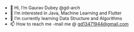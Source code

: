 - 👋 Hi, I’m Gaurav Dubey @gd-arch
- 👀 I’m interested in Java, Machine Learning and Flutter  
- 🌱 I’m currently learning Data Structure and Algorithms
- 📫 How to reach me -mail me @ gd13471944@gmail.com

<!---
gd-arch/gd-arch is a ✨ special ✨ repository because its `README.md` (this file) appears on your GitHub profile.
You can click the Preview link to take a look at your changes.
--->
